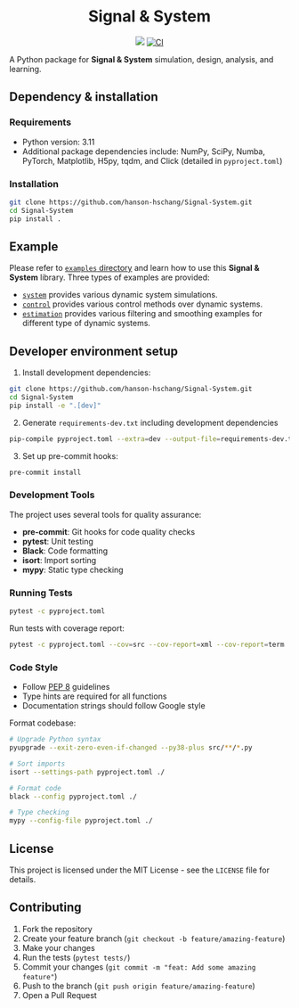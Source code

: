 <div align=center>
  <h1>Signal & System</h1>

<img src="https://img.shields.io/badge/Python-3776AB?style=flat&logo=Python&logoColor=white"/>
<a href='https://github.com/hanson-hschang/Signal-System/actions'>
    <img src='https://github.com/hanson-hschang/Signal-System/actions/workflows/main.yml/badge.svg' alt='CI' />
</a>
</div>

A Python package for **Signal & System** simulation, design, analysis, and learning.

## Dependency & installation

### Requirements
  - Python version: 3.11
  - Additional package dependencies include: NumPy, SciPy, Numba, PyTorch, Matplotlib, H5py, tqdm, and Click (detailed in `pyproject.toml`)

### Installation

```bash
git clone https://github.com/hanson-hschang/Signal-System.git
cd Signal-System
pip install .
```

## Example

Please refer to [`examples` directory](https://github.com/hanson-hschang/Signal-System/tree/main/examples) and learn how to use this **Signal & System** library.
Three types of examples are provided:
  - [`system`](https://github.com/hanson-hschang/Signal-System/tree/main/examples/system) provides various dynamic system simulations.
  - [`control`](https://github.com/hanson-hschang/Signal-System/tree/main/examples/control) provides various control methods over dynamic systems.
  - [`estimation`](https://github.com/hanson-hschang/Signal-System/tree/main/examples/estimation) provides various filtering and smoothing examples for different type of dynamic systems.

## Developer environment setup

1. Install development dependencies:
```bash
git clone https://github.com/hanson-hschang/Signal-System.git
cd Signal-System
pip install -e ".[dev]"
```

2. Generate `requirements-dev.txt` including development dependencies
```bash
pip-compile pyproject.toml --extra=dev --output-file=requirements-dev.txt
```

3. Set up pre-commit hooks:
```bash
pre-commit install
```

### Development Tools

The project uses several tools for quality assurance:

- **pre-commit**: Git hooks for code quality checks
- **pytest**: Unit testing
- **Black**: Code formatting
- **isort**: Import sorting
- **mypy**: Static type checking

### Running Tests

```bash
pytest -c pyproject.toml
```

Run tests with coverage report:
```bash
pytest -c pyproject.toml --cov=src --cov-report=xml --cov-report=term
```

### Code Style

- Follow [PEP 8](https://peps.python.org/pep-0008/) guidelines
- Type hints are required for all functions
- Documentation strings should follow Google style

Format codebase:
```bash
# Upgrade Python syntax
pyupgrade --exit-zero-even-if-changed --py38-plus src/**/*.py

# Sort imports
isort --settings-path pyproject.toml ./

# Format code
black --config pyproject.toml ./

# Type checking
mypy --config-file pyproject.toml ./
```


## License

This project is licensed under the MIT License - see the `LICENSE` file for details.

## Contributing

1. Fork the repository
2. Create your feature branch (`git checkout -b feature/amazing-feature`)
3. Make your changes
4. Run the tests (`pytest tests/`)
5. Commit your changes (`git commit -m "feat: Add some amazing feature"`)
6. Push to the branch (`git push origin feature/amazing-feature`)
7. Open a Pull Request
